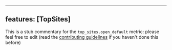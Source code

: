 
---
features: [TopSites]
---

This is a stub commentary for the `top_sites.open_default` metric: please feel free to edit (read the
[contributing guidelines](https://github.com/mozilla/glean-annotations/blob/main/CONTRIBUTING.md)
if you haven't done this before)
